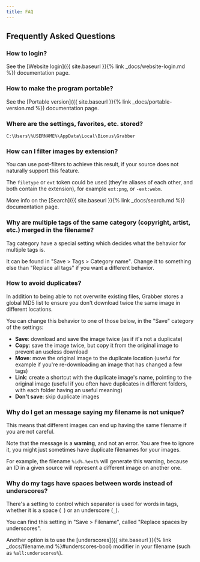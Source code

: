 ```yaml
---
title: FAQ
---
```



## Frequently Asked Questions

### How to login?

See the [Website login]({{ site.baseurl }}{% link _docs/website-login.md %}) documentation page.


### How to make the program portable?

See the [Portable version]({{ site.baseurl }}{% link _docs/portable-version.md %}) documentation page.


### Where are the settings, favorites, etc. stored?

```
C:\Users\%USERNAME%\AppData\Local\Bionus\Grabber
```


### How can I filter images by extension?

You can use post-filters to achieve this result, if your source does not naturally support this feature.

The `filetype` or `ext` token could be used (they're aliases of each other, and both contain the extension), for example `ext:png`, or `-ext:webm`.

More info on the [Search]({{ site.baseurl }}{% link _docs/search.md %}) documentation page.


### Why are multiple tags of the same category (copyright, artist, etc.) merged in the filename?

Tag category have a special setting which decides what the behavior for multiple tags is.

It can be found in "Save > Tags > Category name". Change it to something else than "Replace all tags" if you want a different behavior.


### How to avoid duplicates?

In addition to being able to not overwrite existing files, Grabber stores a global MD5 list to ensure you don't download twice the same image in different locations.

You can change this behavior to one of those below, in the "Save" category of the settings:
* **Save**: download and save the image twice (as if it's not a duplicate)
* **Copy**: save the image twice, but copy it from the original image to prevent an useless download
* **Move**: move the original image to the duplicate location (useful for example if you're re-downloading an image that has changed a few tags)
* **Link**: create a shortcut with the duplicate image's name, pointing to the original image (useful if you often have duplicates in different folders, with each folder having an useful meaning)
* **Don't save**: skip duplicate images


### Why do I get an message saying my filename is not unique?

This means that different images can end up having the same filename if you are not careful.

Note that the message is a **warning**, and not an error. You are free to ignore it, you might just sometimes have duplicate filenames for your images.

For example, the filename `%id%.%ext%` will generate this warning, because an ID in a given source will represent a different image on another one.


### Why do my tags have spaces between words instead of underscores?

There's a setting to control which separator is used for words in tags, whether it is a space (` `) or an underscore (`_`).

You can find this setting in "Save > Filename", called "Replace spaces by underscores".

Another option is to use the [underscores]({{ site.baseurl }}{% link _docs/filename.md %}#underscores-bool) modifier in your filename (such as `%all:underscores%`).